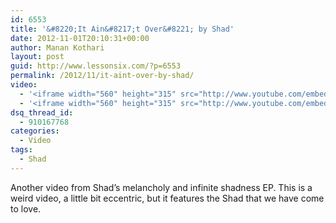 ```yaml
---
id: 6553
title: '&#8220;It Ain&#8217;t Over&#8221; by Shad'
date: 2012-11-01T20:10:31+00:00
author: Manan Kothari
layout: post
guid: http://www.lessonsix.com/?p=6553
permalink: /2012/11/it-aint-over-by-shad/
video:
  - '<iframe width="560" height="315" src="http://www.youtube.com/embed/aDyFmrmc_Rc" frameborder="0" allowfullscreen></iframe>'
  - '<iframe width="560" height="315" src="http://www.youtube.com/embed/aDyFmrmc_Rc" frameborder="0" allowfullscreen></iframe>'
dsq_thread_id:
  - 910167768
categories:
  - Video
tags:
  - Shad
---
```

Another video from Shad&#8217;s melancholy and infinite shadness EP. This is a weird video, a little bit eccentric, but it features the Shad that we have come to love.